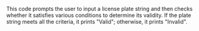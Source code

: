This code prompts the user to input a license plate string and then checks whether it satisfies various conditions to determine its validity. If the plate string meets all the criteria, it prints "Valid"; otherwise, it prints "Invalid".
